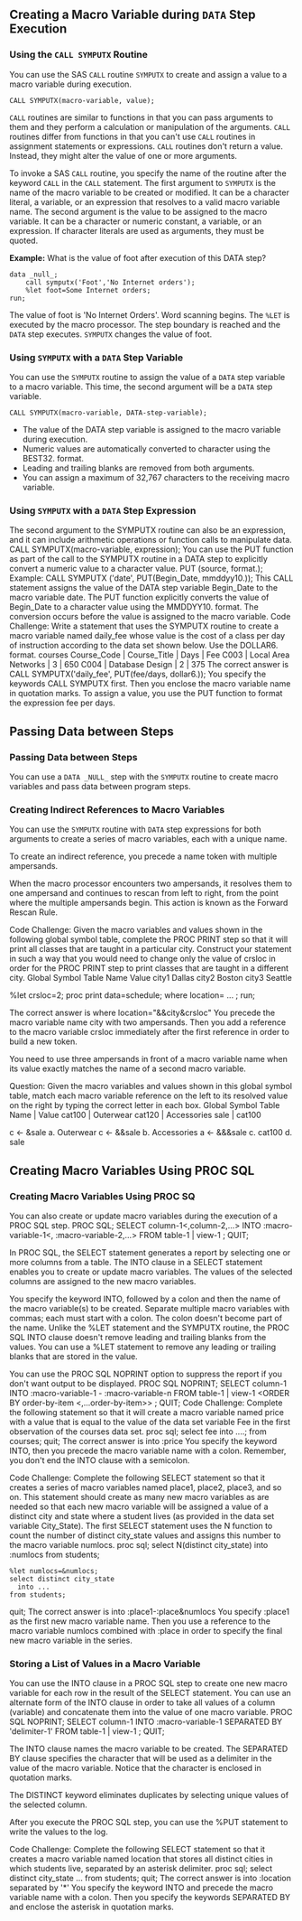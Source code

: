 ## Creating a Macro Variable during `DATA` Step Execution

### Using the `CALL SYMPUTX` Routine

You can use the SAS `CALL` routine `SYMPUTX` to create and assign a value to a macro variable during execution.
```
CALL SYMPUTX(macro-variable, value);
```
`CALL` routines are similar to functions in that you can pass arguments to them and they perform a calculation or manipulation of the arguments. `CALL` routines differ from functions in that you can't use `CALL` routines in assignment statements or expressions. `CALL` routines don't return a value. Instead, they might alter the value of one or more arguments.

To invoke a SAS `CALL` routine, you specify the name of the routine after the keyword `CALL` in the `CALL` statement. The first argument to `SYMPUTX` is the name of the macro variable to be created or modified. It can be a character literal, a variable, or an expression that resolves to a valid macro variable name. The second argument is the value to be assigned to the macro variable. It can be a character or numeric constant, a variable, or an expression. If character literals are used as arguments, they must be quoted.

**Example:** What is the value of foot after execution of this DATA step?
```
data _null_;
    call symputx('Foot','No Internet orders');
    %let foot=Some Internet orders;
run;
```

The value of foot is 'No Internet Orders'. Word scanning begins. The `%LET` is executed by the macro processor. The step boundary is reached and the `DATA` step executes. `SYMPUTX` changes the value of foot.

### Using `SYMPUTX` with a `DATA` Step Variable

You can use the `SYMPUTX` routine to assign the value of a `DATA` step variable to a macro variable. This time, the second argument will be a `DATA` step variable.
```
CALL SYMPUTX(macro-variable, DATA-step-variable);
```

* The value of the DATA step variable is assigned to the macro variable during execution.
* Numeric values are automatically converted to character using the BEST32. format.
* Leading and trailing blanks are removed from both arguments.
* You can assign a maximum of 32,767 characters to the receiving macro variable.

### Using `SYMPUTX` with a `DATA` Step Expression

The second argument to the SYMPUTX routine can also be an expression, and it can include arithmetic operations or function calls to manipulate data.
  CALL SYMPUTX(macro-variable, expression);
You can use the PUT function as part of the call to the SYMPUTX routine in a DATA step to explicitly convert a numeric value to a character value.
  PUT (source, format.);
Example:
  CALL SYMPUTX ('date', PUT(Begin_Date, mmddyy10.));
This CALL statement assigns the value of the DATA step variable Begin_Date to the macro variable date. The PUT function explicitly converts the value of Begin_Date to a character value using the MMDDYY10. format. The conversion occurs before the value is assigned to the macro variable.
Code Challenge:
Write a statement that uses the SYMPUTX routine to create a macro variable named daily_fee whose value is the cost of a class per day of instruction according to the data set shown below. Use the DOLLAR6. format.
courses
Course_Code	  | Course_Title	       | Days	| Fee
C003	        | Local Area Networks	 | 3	  | 650
C004	        | Database Design	     | 2	  | 375
The correct answer is
  CALL SYMPUTX('daily_fee', PUT(fee/days, dollar6.));
You specify the keywords CALL SYMPUTX first. Then you enclose the macro variable name in quotation marks. To assign a value, you use the PUT function to format the expression fee per days.


## Passing Data between Steps

### Passing Data between Steps

You can use a `DATA _NULL_` step with the `SYMPUTX` routine to create macro variables and pass data between program steps.

### Creating Indirect References to Macro Variables
You can use the `SYMPUTX` routine with `DATA` step expressions for both arguments to create a series of macro variables, each with a unique name.

To create an indirect reference, you precede a name token with multiple ampersands.

When the macro processor encounters two ampersands, it resolves them to one ampersand and continues to rescan from left to right, from the point where the multiple ampersands begin. This action is known as the Forward Rescan Rule.

Code Challenge:
Given the macro variables and values shown in the following global symbol table, complete the PROC PRINT step so that it will print all classes that are taught in a particular city. Construct your statement in such a way that you would need to change only the value of crsloc in order for the PROC PRINT step to print classes that are taught in a different city.
Global Symbol Table
Name	Value
city1	Dallas
city2	Boston
city3	Seattle

  %let crsloc=2;
  proc print data=schedule;
      where location= ... ;
        run;

The correct answer is
      where location="&&city&crsloc"
You precede the macro variable name city with two ampersands. Then you add a reference to the macro variable crsloc immediately after the first reference in order to build a new token.

You need to use three ampersands in front of a macro variable name when its value exactly matches the name of a second macro variable.

Question:
Given the macro variables and values shown in this global symbol table, match each macro variable reference on the left to its resolved value on the right by typing the correct letter in each box.
Global Symbol Table
Name	| Value
cat100	| Outerwear
cat120	| Accessories
sale	| cat100

c <- &sale	 	  a. Outerwear
c <- &&sale	 	  b. Accessories
a <- &&&sale	 	c. cat100
 	 	 	          d. sale

## Creating Macro Variables Using PROC SQL

### Creating Macro Variables Using PROC SQ 

You can also create or update macro variables during the execution of a PROC SQL step.
PROC SQL;
      SELECT column-1<,column-2,…>
            INTO :macro-variable-1<, :macro-variable-2,…>
            FROM table-1 | view-1
            <WHERE expression>
                   <other clauses>;
QUIT;

In PROC SQL, the SELECT statement generates a report by selecting one or more columns from a table. The INTO clause in a SELECT statement enables you to create or update macro variables. The values of the selected columns are assigned to the new macro variables.

You specify the keyword INTO, followed by a colon and then the name of the macro variable(s) to be created. Separate multiple macro variables with commas; each must start with a colon. The colon doesn't become part of the name.
Unlike the %LET statement and the SYMPUTX routine, the PROC SQL INTO clause doesn't remove leading and trailing blanks from the values. You can use a %LET statement to remove any leading or trailing blanks that are stored in the value.

You can use the PROC SQL NOPRINT option to suppress the report if you don't want output to be displayed.
PROC SQL NOPRINT;
      SELECT column-1
            INTO :macro-variable-1 - :macro-variable-n
            FROM table-1 | view-1
            <WHERE expression>
            <ORDER BY order-by-item <,...order-by-item>>
            <other clauses>;
QUIT;
Code Challenge:
Complete the following statement so that it will create a macro variable named price with a value that is equal to the value of the data set variable Fee in the first observation of the courses data set.
  proc sql;
   select fee
      into ....;
      from courses;
    quit;
The correct answer is
      into :price
You specify the keyword INTO, then you precede the macro variable name with a colon. Remember, you don't end the INTO clause with a semicolon.

Code Challenge:
Complete the following SELECT statement so that it creates a series of macro variables named place1, place2, place3, and so on. This statement should create as many new macro variables as are needed so that each new macro variable will be assigned a value of a distinct city and state where a student lives (as provided in the data set variable City_State).
The first SELECT statement uses the N function to count the number of distinct city_state values and assigns this number to the macro variable numlocs.
  proc sql;
    select N(distinct city_state)
      into :numlocs
    from students;

    %let numlocs=&numlocs;
    select distinct city_state
      into ...
    from students;
  quit;
The correct answer is
      into :place1-:place&numlocs
You specify :place1 as the first new macro variable name. Then you use a reference to the macro variable numlocs combined with :place in order to specify the final new macro variable in the series.

### Storing a List of Values in a Macro Variable 

You can use the INTO clause in a PROC SQL step to create one new macro variable for each row in the result of the SELECT statement.
You can use an alternate form of the INTO clause in order to take all values of a column (variable) and concatenate them into the value of one macro variable.
PROC SQL NOPRINT;
      SELECT <DISTINCT>column-1
            INTO :macro-variable-1
            SEPARATED BY 'delimiter-1'
            FROM table-1 | view-1
            <WHERE expression>
            <other clauses>;
QUIT;


The INTO clause names the macro variable to be created. The SEPARATED BY clause specifies the character that will be used as a delimiter in the value of the macro variable. Notice that the character is enclosed in quotation marks.

The DISTINCT keyword eliminates duplicates by selecting unique values of the selected column.

After you execute the PROC SQL step, you can use the %PUT statement to write the values to the log.

Code Challenge:
Complete the following SELECT statement so that it creates a macro variable named location that stores all distinct cities in which students live, separated by an asterisk delimiter.
  proc sql;
    select distinct city_state
      ...
      from students;
    quit;
The correct answer is
      into :location separated by '*'
You specify the keyword INTO and precede the macro variable name with a colon. Then you specify the keywords SEPARATED BY and enclose the asterisk in quotation marks.
